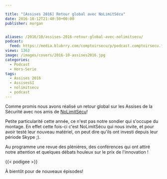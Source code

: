 ```yaml
---

title: "[Assises 2016] Retour global avec NoLimitSécu"
date: 2016-10-12T21:40:50+00:00
publisher: morgan


aliases: /2016/10/assises-2016-retour-global-avec-nolimitsecu/
podcast:
  feed: https://media.blubrry.com/comptoirsecu/p/podcast.comptoirsecu.fr/CSEC.HS28.2016-10-12.Assises_2016_NoLimitSecu.mp3
views: 1363
image: /images/covers/2016-10-assises2016.jpg
categories:
  - Podcast
  - Hors-Serie
tags:
  - Assises 2016
  - AssisesSI
  - nolimitsecu
  - podcast
---
```



Comme promis nous avons réalisé un retour global sur les Assises de la Sécurité avec nos amis de [NoLimitSécu](https://www.nolimitsecu.fr/)!

Petite particularité cette année, ce n'est pas notre sondier qui s'occupe du montage. En effet cette fois-ci c'est NoLimitSécu qui nous invite, et pour avoir testé leur nouveau matériel, on peut dire qu'ils ont investi depuis leur période Skype ;).

Au programme une revue des plénières, des conférences qui ont attiré notre attention et quelques débats houleux sur le prix de l'innovation !

{{< podigee >}}


À bientôt pour de nouveaux épisodes!
